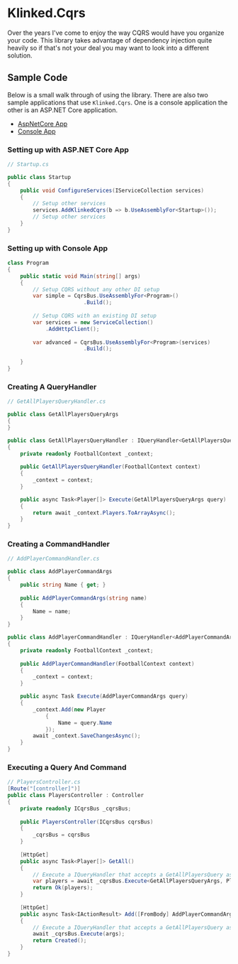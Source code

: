 # Klinked.Cqrs

Over the years I've come to enjoy the way CQRS would have you organize your code. This library
takes advantage of dependency injection quite heavily so if that's not your deal you may want to
look into a different solution.

## Sample Code

Below is a small walk through of using the library. There are also two sample applications that
use `Klinked.Cqrs`. One is a console application the other is an ASP.NET Core application.

- [AspNetCore App](./samples/Klinked.Cqrs.AspNetCore)
- [Console App](./samples/Klinked.Cqrs.Console)

### Setting up with ASP.NET Core App

```c#
// Startup.cs

public class Startup
{
    public void ConfigureServices(IServiceCollection services)
    {
        // Setup other services
        services.AddKlinkedCqrs(b => b.UseAssemblyFor<Startup>());
        // Setup other services
    }
}
```

### Setting up with Console App

```c#
class Program
{
    public static void Main(string[] args)
    {
        // Setup CQRS without any other DI setup
        var simple = CqrsBus.UseAssemblyFor<Program>()
                        .Build();
        
        // Setup CQRS with an existing DI setup
        var services = new ServiceCollection()
            .AddHttpClient();
            
        var advanced = CqrsBus.UseAssemblyFor<Program>(services)
                        .Build();
        
    }
}
```

### Creating A QueryHandler

```c#
// GetAllPlayersQueryHandler.cs

public class GetAllPlayersQueryArgs
{
}

public class GetAllPlayersQueryHandler : IQueryHandler<GetAllPlayersQueryArgs, Player[]>
{
    private readonly FootballContext _context;
    
    public GetAllPlayersQueryHandler(FootballContext context) 
    {
        _context = context;
    }

    public async Task<Player[]> Execute(GetAllPlayersQueryArgs query) 
    {
        return await _context.Players.ToArrayAsync();
    }
}
```

### Creating a CommandHandler

```c#
// AddPlayerCommandHandler.cs

public class AddPlayerCommandArgs
{
    public string Name { get; }
    
    public AddPlayerCommandArgs(string name)
    {
        Name = name;
    }
}

public class AddPlayerCommandHandler : IQueryHandler<AddPlayerCommandArgs>
{
    private readonly FootballContext _context;
    
    public AddPlayerCommandHandler(FootballContext context) 
    {
        _context = context;
    }

    public async Task Execute(AddPlayerCommandArgs query) 
    {
        _context.Add(new Player
            {
                Name = query.Name
            });
        await _context.SaveChangesAsync();
    }
}
```

### Executing a Query And Command

```c#
// PlayersController.cs
[Route("[controller]")]
public class PlayersController : Controller
{
    private readonly ICqrsBus _cqrsBus;
    
    public PlayersController(ICqrsBus cqrsBus) 
    {
        _cqrsBus = cqrsBus
    }
    
    [HttpGet]
    public async Task<Player[]> GetAll() 
    {
        // Execute a IQueryHandler that accepts a GetAllPlayersQuery as an argument and returns Task<Player[]>.
        var players = await _cqrsBus.Execute<GetAllPlayersQueryArgs, Player[]>(new GetAllPlayersQueryArgs());
        return Ok(players);
    }
    
    [HttpGet]
    public async Task<IActionResult> Add([FromBody] AddPlayerCommandArgs args) 
    {
        // Execute a IQueryHandler that accepts a GetAllPlayersQuery as an argument and returns Task<Player[]>.
        await _cqrsBus.Execute(args);
        return Created();
    }
}
```
